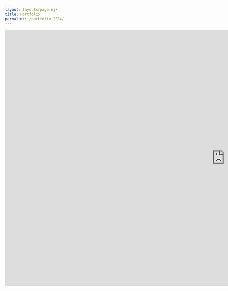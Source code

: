 ```yaml
---
layout: layouts/page.njk
title: Portfolio
permalink: /portfolio-2024/
---
```

<iframe src="https://docs.google.com/presentation/d/e/2PACX-1vRmqeIvVmnIVB7wc5BhsBb34-tNhsPF7dVPxuLf1IwpmMy6sdgOHot1oubjEdf1YYANecBFHj0LA415/embed?start=true&loop=true&delayms=5000" frameborder="0" width="1440" height="839" allowfullscreen="true" mozallowfullscreen="true" webkitallowfullscreen="true"></iframe>